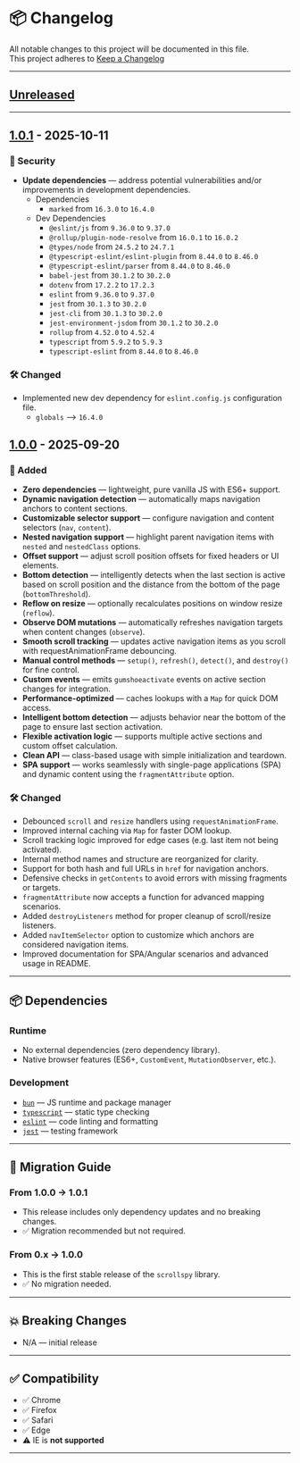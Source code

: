 # 📦 Changelog

All notable changes to this project will be documented in this file.  
This project adheres to [Keep a Changelog](https://keepachangelog.com/en/1.1.0/)

---

## [Unreleased]

---

## [1.0.1] - 2025-10-11

### 🔐 Security

- **Update dependencies** — address potential vulnerabilities and/or improvements in development dependencies.
    - Dependencies
        - `marked` from `16.3.0` to `16.4.0`
    - Dev Dependencies
        - `@eslint/js` from `9.36.0` to `9.37.0`
        - `@rollup/plugin-node-resolve` from `16.0.1` to `16.0.2`
        - `@types/node` from `24.5.2` to `24.7.1`
        - `@typescript-eslint/eslint-plugin` from `8.44.0` to `8.46.0`
        - `@typescript-eslint/parser` from `8.44.0` to `8.46.0`
        - `babel-jest` from `30.1.2` to `30.2.0`
        - `dotenv` from `17.2.2` to `17.2.3`
        - `eslint` from `9.36.0` to `9.37.0`
        - `jest` from `30.1.3` to `30.2.0`
        - `jest-cli` from `30.1.3` to `30.2.0`
        - `jest-environment-jsdom` from `30.1.2` to `30.2.0`
        - `rollup` from `4.52.0` to `4.52.4`
        - `typescript` from `5.9.2` to `5.9.3`
        - `typescript-eslint` from `8.44.0` to `8.46.0`

### 🛠 Changed

- Implemented new dev dependency for `eslint.config.js` configuration file.
    - `globals` --> `16.4.0`

## [1.0.0] - 2025-09-20

### 🚀 Added

- **Zero dependencies** — lightweight, pure vanilla JS with ES6+ support.
- **Dynamic navigation detection** — automatically maps navigation anchors to content sections.
- **Customizable selector support** — configure navigation and content selectors (`nav`, `content`).
- **Nested navigation support** — highlight parent navigation items with `nested` and `nestedClass` options.
- **Offset support** — adjust scroll position offsets for fixed headers or UI elements.
- **Bottom detection** — intelligently detects when the last section is active based on scroll position and the distance
  from the bottom of the page (`bottomThreshold`).
- **Reflow on resize** — optionally recalculates positions on window resize (`reflow`).
- **Observe DOM mutations** — automatically refreshes navigation targets when content changes (`observe`).
- **Smooth scroll tracking** — updates active navigation items as you scroll with requestAnimationFrame debouncing.
- **Manual control methods** — `setup()`, `refresh()`, `detect()`, and `destroy()` for fine control.
- **Custom events** — emits `gumshoeactivate` events on active section changes for integration.
- **Performance-optimized** — caches lookups with a `Map` for quick DOM access.
- **Intelligent bottom detection** — adjusts behavior near the bottom of the page to ensure last section activation.
- **Flexible activation logic** — supports multiple active sections and custom offset calculation.
- **Clean API** — class-based usage with simple initialization and teardown.
- **SPA support** — works seamlessly with single-page applications (SPA) and dynamic content using the
  `fragmentAttribute` option.

### 🛠 Changed

- Debounced `scroll` and `resize` handlers using `requestAnimationFrame`.
- Improved internal caching via `Map` for faster DOM lookup.
- Scroll tracking logic improved for edge cases (e.g. last item not being activated).
- Internal method names and structure are reorganized for clarity.
- Support for both hash and full URLs in `href` for navigation anchors.
- Defensive checks in `getContents` to avoid errors with missing fragments or targets.
- `fragmentAttribute` now accepts a function for advanced mapping scenarios.
- Added `destroyListeners` method for proper cleanup of scroll/resize listeners.
- Added `navItemSelector` option to customize which anchors are considered navigation items.
- Improved documentation for SPA/Angular scenarios and advanced usage in README.

---

## 📦 Dependencies

### Runtime

- No external dependencies (zero dependency library).
- Native browser features (ES6+, `CustomEvent`, `MutationObserver`, etc.).

### Development

- [`bun`](https://bun.sh/) — JS runtime and package manager
- [`typescript`](https://www.typescriptlang.org/) — static type checking
- [`eslint`](https://eslint.org/) — code linting and formatting
- [`jest`](https://jestjs.io/) — testing framework

---

## 🔁 Migration Guide

### From 1.0.0 -> 1.0.1

- This release includes only dependency updates and no breaking changes.
- ✅ Migration recommended but not required.

### From 0.x → 1.0.0

- This is the first stable release of the `scrollspy` library.
- ✅ No migration needed.

---

## 💥 Breaking Changes

- N/A — initial release

---

## ✅ Compatibility

- ✅ Chrome
- ✅ Firefox
- ✅ Safari
- ✅ Edge
- ⚠️ IE is **not supported**

---

[unreleased]: https://github.com/fsegurai/scrollspy/compare/v1.0.1...HEAD

[1.0.1]: https://github.com/fsegurai/scrollspy/releases/tag/v1.0.1

[1.0.0]: https://github.com/fsegurai/scrollspy/releases/tag/v1.0.0
